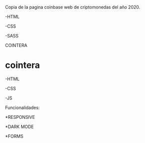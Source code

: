Copia de la pagina coinbase web de criptomonedas del año 2020.

-HTML

-CSS

-SASS

COINTERA

# cointera

-HTML 

-CSS

-JS

Funcionalidades:

*RESPONSIVE 

*DARK MODE

*FORMS
